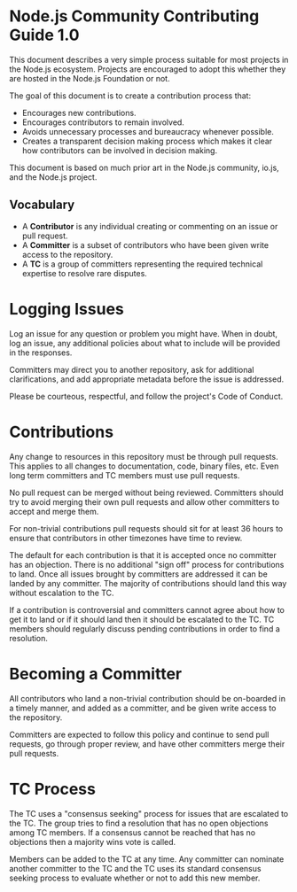# Node.js Community Contributing Guide 1.0

This document describes a very simple process suitable for most projects
in the Node.js ecosystem. Projects are encouraged to adopt this whether they
are hosted in the Node.js Foundation or not.

The goal of this document is to create a contribution process that:

* Encourages new contributions.
* Encourages contributors to remain involved.
* Avoids unnecessary processes and bureaucracy whenever possible.
* Creates a transparent decision making process which makes it clear how
contributors can be involved in decision making.

This document is based on much prior art in the Node.js community, io.js,
and the Node.js project.

## Vocabulary

* A **Contributor** is any individual creating or commenting on an issue or pull request.
* A **Committer** is a subset of contributors who have been given write access to the repository.
* A **TC** is a group of committers representing the required technical expertise to 
resolve rare disputes.

# Logging Issues

Log an issue for any question or problem you might have. When in doubt, log an issue, 
any additional policies about what to include will be provided in the responses.

Committers may direct you to another repository, ask for additional clarifications, and
add appropriate metadata before the issue is addressed.

Please be courteous, respectful, and follow the project's Code of Conduct.

# Contributions

Any change to resources in this repository must be through pull requests. This applies to all changes
to documentation, code, binary files, etc. Even long term committers and TC members must use
pull requests.

No pull request can be merged without being reviewed. Committers should try to avoid merging
their own pull requests and allow other committers to accept and merge them.

For non-trivial contributions pull requests should sit for at least 36 hours to ensure that
contributors in other timezones have time to review.

The default for each contribution is that it is accepted once no committer has an objection.
There is no additional "sign off" process for contributions to land. Once all issues brought
by committers are addressed it can be landed by any committer. The majority of contributions
should land this way without escalation to the TC.

If a contribution is controversial and committers cannot agree about how to get it to land
or if it should land then it should be escalated to the TC. TC members should regularly
discuss pending contributions in order to find a resolution.

# Becoming a Committer

All contributors who land a non-trivial contribution should be on-boarded in a timely manner,
and added as a committer, and be given write access to the repository.

Committers are expected to follow this policy and continue to send pull requests, go through
proper review, and have other committers merge their pull requests.

# TC Process

The TC uses a "consensus seeking" process for issues that are escalated to the TC. 
The group tries to find a resolution that has no open objections among TC members.
If a consensus cannot be reached that has no objections then a majority wins vote
is called.

Members can be added to the TC at any time. Any committer can nominate another committer
to the TC and the TC uses its standard consensus seeking process to evaluate whether or
not to add this new member.